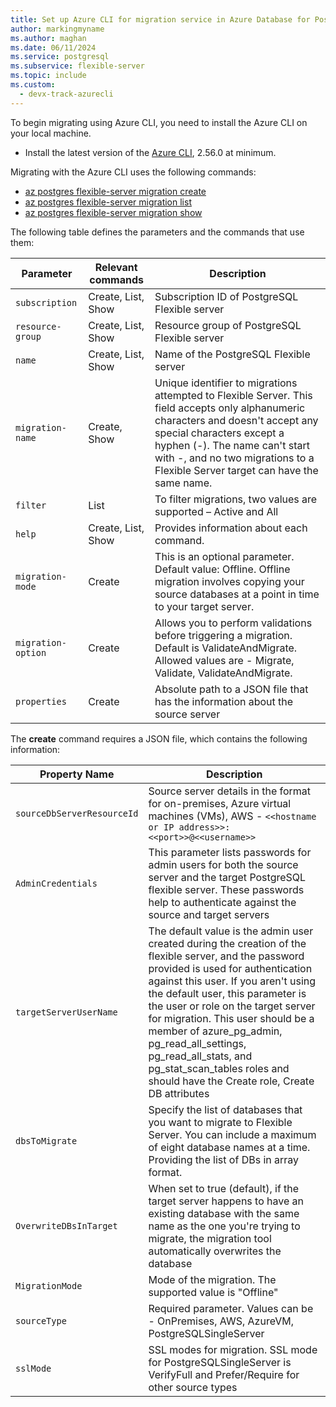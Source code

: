 ```yaml
---
title: Set up Azure CLI for migration service in Azure Database for PostgreSQL - Flexible Server
author: markingmyname
ms.author: maghan
ms.date: 06/11/2024
ms.service: postgresql
ms.subservice: flexible-server
ms.topic: include
ms.custom:
  - devx-track-azurecli
---
```


To begin migrating using Azure CLI, you need to install the Azure CLI on your local machine.

- Install the latest version of the [Azure CLI](/cli/azure/install-azure-cli), 2.56.0 at minimum.

Migrating with the Azure CLI uses the following commands:

- [az postgres flexible-server migration create](/cli/azure/postgres/flexible-server/migration#az-postgres-flexible-server-migration-create)
- [az postgres flexible-server migration list](/cli/azure/postgres/flexible-server/migration#az-postgres-flexible-server-migration-list)
- [az postgres flexible-server migration show](/cli/azure/postgres/flexible-server/migration#az-postgres-flexible-server-migration-show)

The following table defines the parameters and the commands that use them:

| Parameter | Relevant commands | Description |
| --- | --- | --- |
| `subscription` | Create, List, Show | Subscription ID of PostgreSQL Flexible server |
| `resource-group` | Create, List, Show | Resource group of PostgreSQL Flexible server |
| `name` | Create, List, Show | Name of the PostgreSQL Flexible server |
| `migration-name` | Create, Show | Unique identifier to migrations attempted to Flexible Server. This field accepts only alphanumeric characters and doesn't accept any special characters except a hyphen (-). The name can't start with -, and no two migrations to a Flexible Server target can have the same name. |
| `filter` | List | To filter migrations, two values are supported – Active and All  
| `help` | Create, List, Show | Provides information about each command. |
| `migration-mode` | Create | This is an optional parameter. Default value: Offline. Offline migration involves copying your source databases at a point in time to your target server. |
| `migration-option` | Create | Allows you to perform validations before triggering a migration. Default is ValidateAndMigrate. Allowed values are - Migrate, Validate, ValidateAndMigrate.
| `properties` | Create | Absolute path to a JSON file that has the information about the source server |

The **create** command requires a JSON file, which contains the following information:

| Property Name | Description |
| --- | --- |
| `sourceDbServerResourceId` | Source server details in the format for on-premises, Azure virtual machines (VMs), AWS - `<<hostname or IP address>>:<<port>>@<<username>>` |
| `AdminCredentials` | This parameter lists passwords for admin users for both the source server and the target PostgreSQL flexible server. These passwords help to authenticate against the source and target servers |
| `targetServerUserName` | The default value is the admin user created during the creation of the flexible server, and the password provided is used for authentication against this user. If you aren't using the default user, this parameter is the user or role on the target server for migration. This user should be a member of azure_pg_admin, pg_read_all_settings, pg_read_all_stats, and pg_stat_scan_tables roles and should have the Create role, Create DB attributes |
| `dbsToMigrate` | Specify the list of databases that you want to migrate to Flexible Server. You can include a maximum of eight database names at a time. Providing the list of DBs in array format. |
| `OverwriteDBsInTarget` | When set to true (default), if the target server happens to have an existing database with the same name as the one you're trying to migrate, the migration tool automatically overwrites the database |
| `MigrationMode` | Mode of the migration. The supported value is "Offline" |
| `sourceType` | Required parameter. Values can be - OnPremises, AWS, AzureVM, PostgreSQLSingleServer |
| `sslMode` | SSL modes for migration. SSL mode for PostgreSQLSingleServer is VerifyFull and Prefer/Require for other source types |
